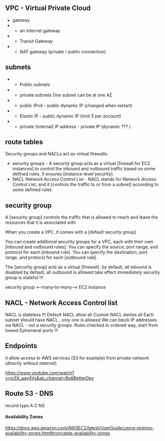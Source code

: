 VPC - Virtual Private Cloud
---
* gateway
* * an internet gateway
* * Transit Gateway
* * NAT gateway (private / public connection)

subnets
---
* * Public subnets
* * private subnets
One subnet can be at one AZ

* * public IPv4 - public dynamic IP (changed when restart)
* * Elastic IP  - public dynamic IP (limit 5 per account)
* * private (internal) IP address - private IP (dynamic ??? )

route tables
---

Security groups and NACLs act as virtual firewalls.
* security groups - A security group acts as a virtual [firewall for EC2 instances] to control the inbound and outbound traffic based on some defined rules. 
    It ensures [instance-level security].
* NACL Network Access Control List - NACL stands for Network Access Control List, 
  and it [controls the traffic to or from a subnet] according to some defined rules

security group
---
A [security group] controls the traffic that is allowed to reach and leave the resources that it is associated with

When you create a VPC, it comes with a [default security group]

You can create additional security groups for a VPC, each with their own [inbound and outbound rules].
You can specify the source, port range, and protocol for each [inbound rule].
You can specify the destination, port range, and protocol for each [outbound rule].

The [security group] acts as a virtual [firewall].
by default, all inbound is disabled
by default, all outbound is allowed
take effect immediately
security group is stateful !!!

security group <--many-to-many--> EC2 instance

NACL - Network Access Control list
---
NACL is stateless !!!
Default NACL allow all
Custom NACL denies all
Each subnet should have NACL , only one is allowed
We can block IP addresses via NACL - not a security groups. 
Rules checked in ordered way, start from lowest
Ephemeral ports !!!

Endpoints
---
It allow access to AWS services (S3 for example) from private network (directly without internet)

https://www.youtube.com/watch?v=jo3X_aay4Vs&ab_channel=BeABetterDev

Route 53 - DNS
---
record type
    A
    C
    NS

#### Availability Zones

https://docs.aws.amazon.com/AWSEC2/latest/UserGuide/using-regions-availability-zones.html#concepts-availability-zones